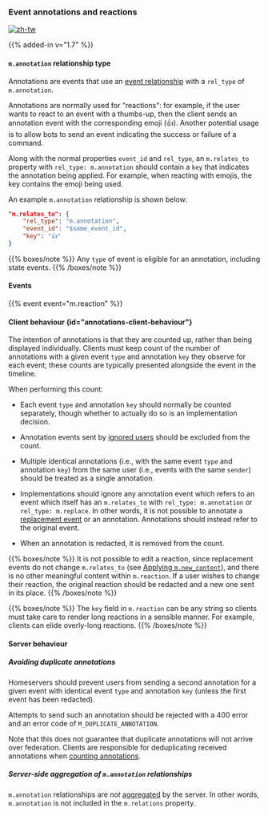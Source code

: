 ### Event annotations and reactions

[![zh-tw](https://img.shields.io/badge/lang-zh--tw-blue.svg)](https://github.com/message-exp/matrix_organized_spec/tree/main/v1.11/client-server-api/zh-tw/event_annotations.zh-tw.md)

{{% added-in v="1.7" %}}

#### `m.annotation` relationship type

Annotations are events that use an [event
relationship](#forming-relationships-between-events) with a `rel_type` of
`m.annotation`.

Annotations are normally used for "reactions": for example, if the user wants
to react to an event with a thumbs-up, then the client sends an annotation
event with the corresponding emoji (👍). Another potential usage is to allow
bots to send an event indicating the success or failure of a command.

Along with the normal properties `event_id` and `rel_type`, an `m.relates_to`
property with `rel_type: m.annotation` should contain a `key` that indicates the
annotation being applied. For example, when reacting with emojis, the key
contains the emoji being used.

An example `m.annotation` relationship is shown below:

```json
"m.relates_to": {
    "rel_type": "m.annotation",
    "event_id": "$some_event_id",
    "key": "👍"
}
```

{{% boxes/note %}}
Any `type` of event is eligible for an annotation, including state events.
{{% /boxes/note %}}

#### Events

{{% event event="m.reaction" %}}

#### Client behaviour {id="annotations-client-behaviour"}

The intention of annotations is that they are counted up, rather than being
displayed individually.  Clients must keep count of the number of annotations
with a given event `type` and annotation `key` they observe for each event;
these counts are typically presented alongside the event in the timeline.

When performing this count:

 * Each event `type` and annotation `key` should normally be counted
   separately, though whether to actually do so is an implementation decision.

 * Annotation events sent by [ignored users](#ignoring-users) should be
   excluded from the count.

 * Multiple identical annotations (i.e., with the same event `type` and
   annotation `key`) from the same user (i.e., events with the same `sender`)
   should be treated as a single annotation.

 * Implementations should ignore any annotation event which refers to an event
   which itself has an `m.relates_to` with `rel_type: m.annotation` or
   `rel_type: m.replace`. In other words, it is not possible to annotate a
   [replacement event](#event-replacements) or an annotation.  Annotations should
   instead refer to the original event.

 * When an annotation is redacted, it is removed from the count.

{{% boxes/note %}}
It is not possible to edit a reaction, since replacement events do not change
`m.relates_to` (see [Applying `m.new_content`](#applying-mnew_content)), and
there is no other meaningful content within `m.reaction`.  If a user wishes to
change their reaction, the original reaction should be redacted and a new one
sent in its place.
{{% /boxes/note %}}

{{% boxes/note %}}
The `key` field in `m.reaction` can be any string so clients must take care to
render long reactions in a sensible manner. For example, clients can elide
overly-long reactions.
{{% /boxes/note %}}

#### Server behaviour

##### Avoiding duplicate annotations

Homeservers should prevent users from sending a second annotation for a given
event with identical event `type` and annotation `key` (unless the first event
has been redacted).

Attempts to send such an annotation should be rejected with a 400 error and an
error code of `M_DUPLICATE_ANNOTATION`.

Note that this does not guarantee that duplicate annotations will not arrive
over federation. Clients are responsible for deduplicating received
annotations when [counting annotations](#annotations-client-behaviour).

##### Server-side aggregation of `m.annotation` relationships

`m.annotation` relationships are *not*
[aggregated](#aggregations-of-child-events) by the server. In other words,
`m.annotation` is not included in the `m.relations` property.
